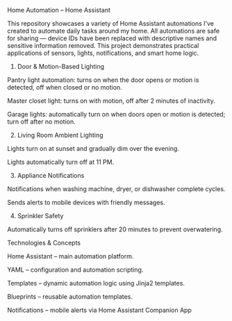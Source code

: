 Home Automation – Home Assistant

This repository showcases a variety of Home Assistant automations I’ve created to automate daily tasks around my home. All automations are safe for sharing — device IDs have been replaced with descriptive names and sensitive information removed. This project demonstrates practical applications of sensors, lights, notifications, and smart home logic.

1. Door & Motion-Based Lighting

Pantry light automation: turns on when the door opens or motion is detected, off when closed or no motion.

Master closet light: turns on with motion, off after 2 minutes of inactivity.

Garage lights: automatically turn on when doors open or motion is detected; turn off after no motion.

2. Living Room Ambient Lighting

Lights turn on at sunset and gradually dim over the evening.

Lights automatically turn off at 11 PM.

3. Appliance Notifications

Notifications when washing machine, dryer, or dishwasher complete cycles.

Sends alerts to mobile devices with friendly messages.


4. Sprinkler Safety

Automatically turns off sprinklers after 20 minutes to prevent overwatering.

Technologies & Concepts

Home Assistant – main automation platform.

YAML – configuration and automation scripting.

Templates – dynamic automation logic using Jinja2 templates.

Blueprints – reusable automation templates.

Notifications – mobile alerts via Home Assistant Companion App
